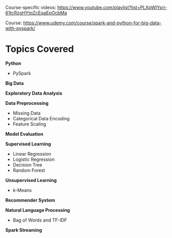 Course-specific videos: https://www.youtube.com/playlist?list=PLXpWIYsri-61tcRzgHYtqZcEqaEpOcbMa

Course: https://www.udemy.com/course/spark-and-python-for-big-data-with-pyspark/

# Topics Covered

**Python**
* PySpark

**Big Data**

**Exploratory Data Analysis**

**Data Preprocessing**
* Missing Data
* Categorical Data Encoding
* Feature Scaling

**Model Evaluation**

**Supervised Learning**
* Linear Regression
* Logistic Regression
* Decision Tree
* Random Forest

**Unsupervised Learning**
* k-Means

**Recommender System**

**Natural Language Processing**
* Bag of Words and TF-IDF

**Spark Streaming**
